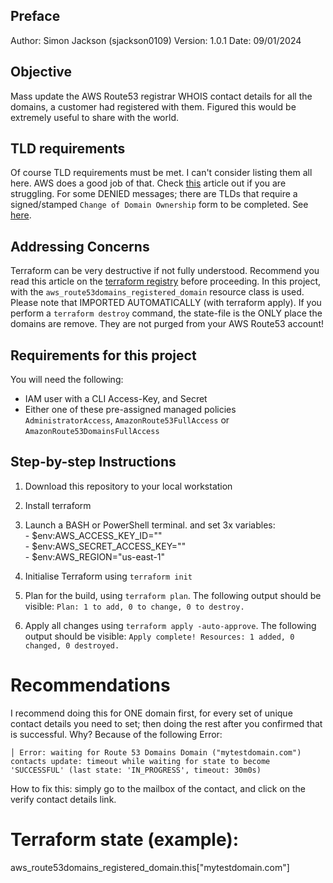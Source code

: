 ## Preface

Author: Simon Jackson (sjackson0109)
Version:        1.0.1
Date: 09/01/2024

## Objective
Mass update the AWS Route53 registrar WHOIS contact details for all the domains, a customer had registered with them. Figured this would be extremely useful to share with the world. 

## TLD requirements
Of course TLD requirements must be met. I can't consider listing them all here. AWS does a good job of that. Check [this](https://docs.aws.amazon.com/Route53/latest/DeveloperGuide/domain-update-contacts.html) article out if you are struggling.
For some DENIED messages; there are TLDs that require a signed/stamped `Change of Domain Ownership` form to be completed. See [here](https://docs.aws.amazon.com/Route53/latest/DeveloperGuide/domain-update-contacts.html#domain-update-contacts-domain-ownership-form).

## Addressing Concerns
Terraform can be very destructive if not fully understood. 
Recommend you read this article on the [terraform registry](https://registry.terraform.io/providers/hashicorp/aws/latest/docs/resources/route53domains_registered_domain) before proceeding.
In this project, with the `aws_route53domains_registered_domain` resource class is used. Please note that IMPORTED AUTOMATICALLY (with terraform apply).
If you perform a `terraform destroy` command, the state-file is the ONLY place the domains are remove. They are not purged from your AWS Route53 account!

## Requirements for this project
You will need the following:
- IAM user with a CLI Access-Key, and Secret
- Either one of these pre-assigned managed policies `AdministratorAccess`, `AmazonRoute53FullAccess` or `AmazonRoute53DomainsFullAccess`

## Step-by-step Instructions
1. Download this repository to your local workstation
2. Install terraform
3. Launch a BASH or PowerShell terminal. and set 3x variables:
 <br> - $env:AWS_ACCESS_KEY_ID="<KEY-GOES-HERE>"
 <br> - $env:AWS_SECRET_ACCESS_KEY="<SECRET-VALUE-GOES-HERE>"
 <br> - $env:AWS_REGION="us-east-1"

4. Initialise Terraform using `terraform init`
5. Plan for the build, using `terraform plan`. The following output should be visible:
```Plan: 1 to add, 0 to change, 0 to destroy.```
6. Apply all changes using `terraform apply -auto-approve`. The following output should be visible:
```Apply complete! Resources: 1 added, 0 changed, 0 destroyed.```

# Recommendations
I recommend doing this for ONE domain first, for every set of unique contact details you need to set; then doing the rest after you confirmed that is successful. Why?
Because of the following Error:
```
│ Error: waiting for Route 53 Domains Domain ("mytestdomain.com") contacts update: timeout while waiting for state to become 'SUCCESSFUL' (last state: 'IN_PROGRESS', timeout: 30m0s)
```
How to fix this: simply go to the mailbox of the contact, and click on the verify contact details link.


# Terraform state (example):
aws_route53domains_registered_domain.this["mytestdomain.com"]